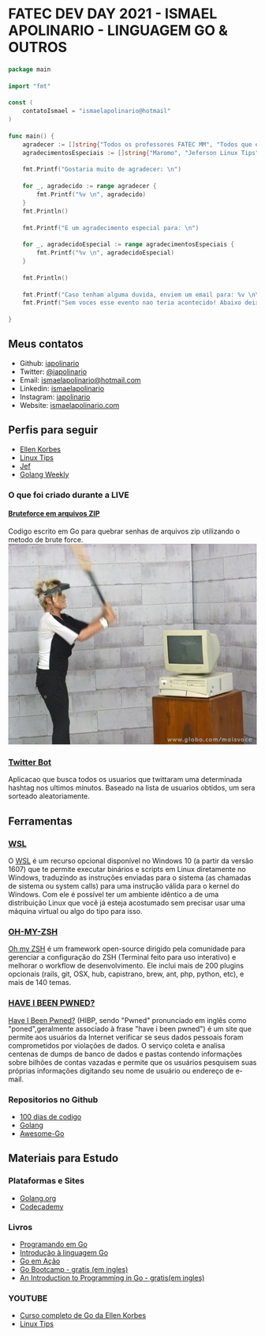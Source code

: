 # FATEC DEV DAY 2021 - ISMAEL APOLINARIO - LINGUAGEM GO & OUTROS

```go
package main

import "fmt"

const (
	contatoIsmael = "ismaelapolinario@hotmail"
)

func main() {
	agradecer := []string{"Todos os professores FATEC MM", "Todos que estiveram presentes na live"}
	agradecimentosEspeciais := []string{"Maromo", "Jeferson Linux Tips"}

	fmt.Printf("Gostaria muito de agradecer: \n")

	for _, agradecido := range agradecer {
		fmt.Printf("%v \n", agradecido)
	}
	fmt.Println()

	fmt.Printf("E um agradecimento especial para: \n")

	for _, agradecidoEspecial := range agradecimentosEspeciais {
		fmt.Printf("%v \n", agradecidoEspecial)
	}

	fmt.Println()

	fmt.Printf("Caso tenham alguma duvida, enviem um email para: %v \n\n", contatoIsmael)
	fmt.Printf("Sem voces esse evento nao teria acontecido! Abaixo deixo os links que citei durante a live. Aproveitem! \n")

}


```

## Meus contatos

- Github: [iapolinario](https://github.com/IAPOLINARIO)
- Twitter: [@iapolinario](https://twitter.com/iapolinario)
- Email: ismaelapolinario@hotmail.com
- Linkedin: [ismaelapolinario](https://www.linkedin.com/in/ismaelapolinario/)
- Instagram: [iapolinario](https://www.instagram.com/iapolinario/)
- Website: [ismaelapolinario.com](https://ismaelapolinario.com)

## Perfis para seguir

- [Ellen Korbes](https://twitter.com/ellenkorbes)
- [Linux Tips](https://twitter.com/LINUXtipsBR)
- [Jef](https://twitter.com/badtux_)
- [Golang Weekly](https://twitter.com/golangweekly)

### O que foi criado durante a LIVE

#### [Bruteforce em arquivos ZIP](https://github.com/fatecmm-devday/palestra_linguagem_go/tree/devday21/brute-force)

Codigo escrito em Go para quebrar senhas de arquivos zip utilizando o metodo de brute force.
![Namaria quebrando pc](brute-force/assets/namaria.jpg?raw=true)

### [Twitter Bot](https://github.com/fatecmm-devday/palestra_linguagem_go/tree/devday21/twitter-bot)

Aplicacao que busca todos os usuarios que twittaram uma determinada hashtag nos ultimos minutos. Baseado na lista de usuarios obtidos, um sera sorteado aleatoriamente.

## Ferramentas

### [WSL](https://www.treinaweb.com.br/blog/o-que-e-windows-subsystem-for-linux-wsl/)

O [WSL](https://www.treinaweb.com.br/blog/o-que-e-windows-subsystem-for-linux-wsl/) é um recurso opcional disponível no Windows 10 (a partir da versão 1607) que te permite executar binários e scripts em Linux diretamente no Windows, traduzindo as instruções enviadas para o sistema (as chamadas de sistema ou system calls) para uma instrução válida para o kernel do Windows. Com ele é possível ter um ambiente idêntico a de uma distribuição Linux que você já esteja acostumado sem precisar usar uma máquina virtual ou algo do tipo para isso.

### [OH-MY-ZSH](https://medium.com/@rgdev/como-instalar-oh-my-zsh-c0f96218fd90#:~:text=Oh%20my%20ZSH%20%C3%A9%20um%20framework%20open%2Dsource%20dirigido%20pela,e%20mais%20de%20140%20temas.)

[Oh my ZSH](https://medium.com/@rgdev/como-instalar-oh-my-zsh-c0f96218fd90#:~:text=Oh%20my%20ZSH%20%C3%A9%20um%20framework%20open%2Dsource%20dirigido%20pela,e%20mais%20de%20140%20temas.) é um framework open-source dirigido pela comunidade para gerenciar a configuração do ZSH (Terminal feito para uso interativo) e melhorar o workflow de desenvolvimento. Ele inclui mais de 200 plugins opcionais (rails, git, OSX, hub, capistrano, brew, ant, php, python, etc), e mais de 140 temas.

### [HAVE I BEEN PWNED?](https://haveibeenpwned.com/)

[Have I Been Pwned?](https://haveibeenpwned.com/) (HIBP, sendo "Pwned" pronunciado em inglês como "poned",geralmente associado à frase "have i been pwned") é um site que permite aos usuários da Internet verificar se seus dados pessoais foram comprometidos por violações de dados. O serviço coleta e analisa centenas de dumps de banco de dados e pastas contendo informações sobre bilhões de contas vazadas e permite que os usuários pesquisem suas próprias informações digitando seu nome de usuário ou endereço de e-mail.

### Repositorios no Github

- [100 dias de codigo](https://github.com/IAPOLINARIO/100-days-of-code)
- [Golang](https://github.com/golang/go)
- [Awesome-Go](https://github.com/avelino/awesome-go)

## Materiais para Estudo

### Plataformas e Sites

- [Golang.org](http://www.golangbr.org/)
- [Codecademy](https://www.codecademy.com/learn/learn-go)

### Livros

- [Programando em Go](https://www.casadocodigo.com.br/products/livro-google-go)
- [Introdução à linguagem Go](https://novatec.com.br/livros/introducao-linguagem-go/)
- [Go em Ação](https://novatec.com.br/livros/go-em-acao/)
- [Go Bootcamp - gratis (em ingles)](http://www.golangbootcamp.com/book)
- [An Introduction to Programming in Go - gratis(em ingles)](https://www.golang-book.com/books/intro)

### YOUTUBE

- [Curso completo de Go da Ellen Korbes](https://www.youtube.com/channel/UCxD5EE0H7qOhRr0tIVsOZPQ)
- [Linux Tips](https://www.youtube.com/user/linuxtipscanal)
